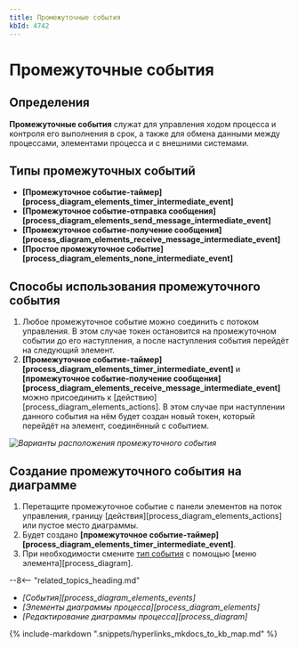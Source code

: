 ```yaml
---
title: Промежуточные события
kbId: 4742
---
```


# Промежуточные события

## Определения

**Промежуточные события** служат для управления ходом процесса и контроля его выполнения в срок, а также для обмена данными между процессами, элементами процесса и с внешними системами.

## Типы промежуточных событий

- **[Промежуточное событие-таймер][process_diagram_elements_timer_intermediate_event]**
- **[Промежуточное событие-отправка сообщения][process_diagram_elements_send_message_intermediate_event]**
- **[Промежуточное событие-получение сообщения][process_diagram_elements_receive_message_intermediate_event]**
- **[Простое промежуточное событие][process_diagram_elements_none_intermediate_event]**

## Способы использования промежуточного события

1. Любое промежуточное событие можно соединить с потоком управления. В этом случае токен остановится на промежуточном событии до его наступления, а после наступления события перейдёт на следующий элемент.
2. **[Промежуточное событие-таймер][process_diagram_elements_timer_intermediate_event]** и **[промежуточное событие-получение сообщения][process_diagram_elements_receive_message_intermediate_event]** можно присоединить к [действию][process_diagram_elements_actions]. В этом случае при наступлении данного события на нём будет создан новый токен, который перейдёт на элемент, соединённый с событием.

_![Варианты расположения промежуточного события](/platform/v5.0/business_apps/diagrams/process_diagram/process_diagram_elements/events/intermediate/img/intermediate_event_pacement_types.png)_

## Создание промежуточного события на диаграмме

1. Перетащите промежуточное событие с панели элементов на поток управления, границу [действия][process_diagram_elements_actions] или пустое место диаграммы.
2. Будет создано **[промежуточное событие-таймер][process_diagram_elements_timer_intermediate_event]**.
3. При необходимости смените [тип события](#process_diagram_elements_events_intermediate) с помощью [меню элемента][process_diagram].

--8<-- "related_topics_heading.md"

- *[События][process_diagram_elements_events]*
- *[Элементы диаграммы процесса][process_diagram_elements]*
- *[Редактирование диаграммы процесса][process_diagram]*

{% include-markdown ".snippets/hyperlinks_mkdocs_to_kb_map.md" %}
